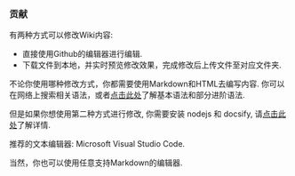 <h3> 贡献 </h3>

有两种方式可以修改Wiki内容:
- 直接使用Github的编辑器进行编辑.
- 下载文件到本地，并实时预览修改效果，完成修改后上传文件至对应文件夹.

不论你使用哪种修改方式，你都需要使用Markdown和HTML去编写内容. 你可以在网络上搜索相关语法，或者[点击此处](contribution_v2/common)了解基本语法和部分进阶语法.

但是如果你想使用第二种方式进行修改, 你需要安装 nodejs 和 docsify, 请[点击此处](https://docsify.js.org/)了解详情.

推荐的文本编辑器: Microsoft Visual Studio Code.

当然，你也可以使用任意支持Markdown的编辑器.
